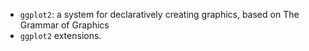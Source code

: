 * `ggplot2`: a system for declaratively creating graphics, based on The Grammar of Graphics
* `ggplot2` extensions.